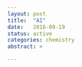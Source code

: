 ```yaml
---
layout: post
title:  "AI"
date:   2016-09-19
status: active
categories: chemistry
abstract: >

---
```

